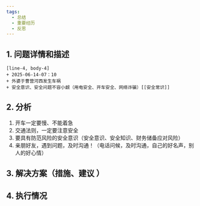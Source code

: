 ```yaml
---
tags:
  - 总结
  - 重要经历
  - 反思
---
```


## 1. 问题详情和描述 
```timeline
[line-4, body-4]
+ 2025-06-14-07：10
+ 外婆于曹营河西发生车祸
+ 安全意识、安全问题不容小觑（用电安全、开车安全、网络诈骗）[[安全常识]]
```
## 2. 分析 
1. 开车一定要慢、不能着急
2. 交通法则，一定要注意安全
3. 要具有防范风险的安全意识（安全意识、安全知识、财务储备应对风险）
4. 亲朋好友，遇到问题，及时沟通！（电话问候，及时沟通，自己的好名声，别人的好心情）
## 3. 解决方案（措施、建议 ）


## 4. 执行情况 
